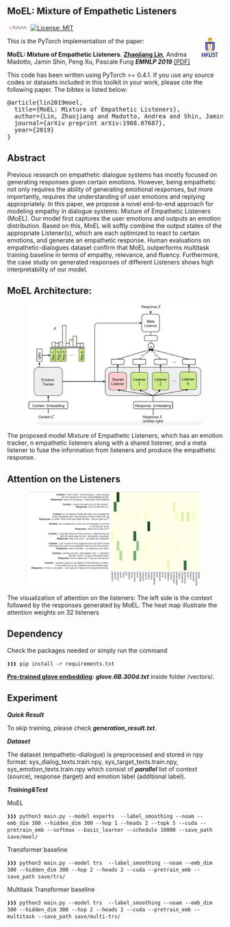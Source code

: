 ## MoEL: Mixture of Empathetic Listeners
<img src="plot/pytorch-logo-dark.png" width="10%"> [![License: MIT](https://img.shields.io/badge/License-MIT-yellow.svg)](https://opensource.org/licenses/MIT) 

<img align="right" src="plot/HKUST.jpg" width="12%">

This is the PyTorch implementation of the paper:

**MoEL: Mixture of Empathetic Listeners**. [**Zhaojiang Lin**](https://zlinao.github.io/), Andrea Madotto, Jamin Shin, Peng Xu, Pascale Fung  ***EMNLP 2019*** [[PDF]](https://arxiv.org/pdf/1908.07687.pdf)

This code has been written using PyTorch >= 0.4.1. If you use any source codes or datasets included in this toolkit in your work, please cite the following paper. The bibtex is listed below:
<pre>
@article{lin2019moel,
  title={MoEL: Mixture of Empathetic Listeners},
  author={Lin, Zhaojiang and Madotto, Andrea and Shin, Jamin and Xu, Peng and Fung, Pascale},
  journal={arXiv preprint arXiv:1908.07687},
  year={2019}
}
</pre>

## Abstract
Previous research on empathetic dialogue systems has mostly focused on generating responses given certain emotions. However, being empathetic not only requires the ability of generating emotional responses, but more importantly, requires the understanding of user emotions and replying appropriately. In this paper, we propose a novel end-to-end approach for modeling empathy in dialogue systems: Mixture of Empathetic Listeners (MoEL). Our model first captures the user emotions and outputs an emotion distribution. Based on this, MoEL will softly combine the output states of the appropriate Listener(s), which are each optimized to react to certain emotions, and generate an empathetic response. Human evaluations on empathetic-dialogues dataset confirm that MoEL outperforms multitask training baseline in terms of empathy, relevance, and fluency. Furthermore, the case study on generated responses of different Listeners shows high interpretability of our model.

## MoEL Architecture:
<p align="center">
<img src="plot/MoL.png" width="80%" />
</p>
The proposed model Mixture of Empathetic Listeners, which has an emotion tracker, n empathetic listeners along with a shared listener, and a meta listener to fuse the information from listeners and produce the empathetic response.

## Attention on the Listeners

<p align="center">
<img src="plot/MoEL.png" width="80%" />
</p>

The visualization of attention on the listeners: The left side is the context followed by the responses generated by MoEL. The heat map illustrate the attention weights on 32 listeners


## Dependency
Check the packages needed or simply run the command
```console
❱❱❱ pip install -r requirements.txt
```
[**Pre-trained glove embedding**](http://nlp.stanford.edu/data/glove.6B.zip): ***glove.6B.300d.txt*** inside folder /vectors/.


## Experiment
***Quick Result***

To skip training, please check ***generation_result.txt***.

***Dataset***

The dataset (empathetic-dialogue) is preprocessed and stored in npy format: sys_dialog_texts.train.npy, sys_target_texts.train.npy, sys_emotion_texts.train.npy which consist of ***parallel*** list of context (source), response (target) and emotion label (additional label). 

***Training&Test***

MoEL
```console
❱❱❱ python3 main.py --model experts  --label_smoothing --noam --emb_dim 300 --hidden_dim 300 --hop 1 --heads 2 --topk 5 --cuda --pretrain_emb --softmax --basic_learner --schedule 10000 --save_path save/moel/

```
Transformer baseline
```console
❱❱❱ python3 main.py --model trs  --label_smoothing --noam --emb_dim 300 --hidden_dim 300 --hop 2 --heads 2 --cuda --pretrain_emb --save_path save/trs/

```
Multitask Transformer baseline
```console
❱❱❱ python3 main.py --model trs  --label_smoothing --noam --emb_dim 300 --hidden_dim 300 --hop 2 --heads 2 --cuda --pretrain_emb --multitask --save_path save/multi-trs/

```
